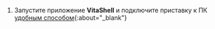 1. Запустите приложение **VitaShell** и подключите приставку к ПК [удобным способом](vitashell#доступ-к-памяти-приставки-через-пк){:about="_blank"}
